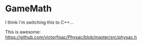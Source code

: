 # GameMath

I think i'm switching this to C++...

This is awesome: https://github.com/victorfisac/Physac/blob/master/src/physac.h

